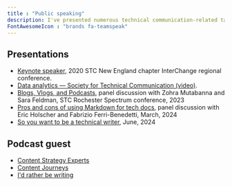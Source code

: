 ```yaml
---
title : "Public speaking"
description: I've presented numerous technical communication-related talks &mdash; online and in-person &mdash; adding value, giving back, and promoting the profession.
FontAwesomeIcon : "brands fa-teamspeak"
---
```


## Presentations

- [Keynote speaker](https://www.stcnewengland.org/interchange-2020-speakers/), 2020 STC New England chapter InterChange regional conference.
- [Data analytics &mdash; Society for Technical Communication (video)](https://www.youtube.com/watch?v=VwsrzbV47tk).
- [Blogs, Vlogs, and Podcasts](https://stc-rochester.org/conference-session-descriptions/), panel discussion with Zohra Mutabanna and Sara Feldman, STC Rochester Spectrum conference, 2023
- [Pros and cons of using Markdown for tech docs](https://www.brighttalk.com/webcast/9273/608016), panel discussion with  Eric Holscher and Fabrizio Ferri-Benedetti, March, 2024
- [So you want to be a technical writer](https://www.brighttalk.com/webcast/9273/608187), June, 2024

## Podcast guest

- [Content Strategy Experts](https://www.scriptorium.com/2018/02/full-transcript-podcasting-strategy-podcast-guest-ed-marsh/)
- [Content Journeys](https://anchor.fm/contentjourneys/episodes/Content-Journeys---014---Content-Podcasting-e160pu0)
- [I'd rather be writing](https://idratherbewriting.com/blog/evolution-of-podcasting-podcast-ed-marsh)
